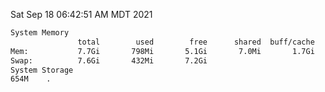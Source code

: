 Sat Sep 18 06:42:51 AM MDT 2021
```bash
System Memory
               total        used        free      shared  buff/cache   available
Mem:           7.7Gi       798Mi       5.1Gi       7.0Mi       1.7Gi       6.5Gi
Swap:          7.6Gi       432Mi       7.2Gi
System Storage
654M	.
```
```bash
